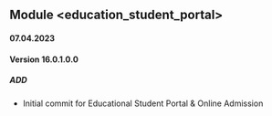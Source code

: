 ## Module <education_student_portal>

#### 07.04.2023
#### Version 16.0.1.0.0
##### ADD
- Initial commit for Educational Student Portal & Online Admission
